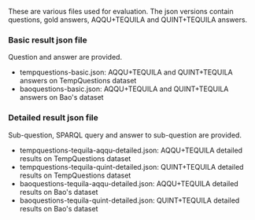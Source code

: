 These are various files used for evaluation. The json versions contain questions, gold answers, AQQU+TEQUILA and QUINT+TEQUILA answers. 

### Basic result json file
Question and answer are provided.

* tempquestions-basic.json: AQQU+TEQUILA and QUINT+TEQUILA answers on TempQuestions dataset
* baoquestions-basic.json: AQQU+TEQUILA and QUINT+TEQUILA answers on Bao's dataset  

### Detailed result json file
Sub-question, SPARQL query and answer to sub-question are provided.  

* tempquestions-tequila-aqqu-detailed.json: AQQU+TEQUILA detailed results on TempQuestions dataset
* tempquestions-tequila-quint-detailed.json: QUINT+TEQUILA detailed results on TempQuestions dataset
* baoquestions-tequila-aqqu-detailed.json: AQQU+TEQUILA detailed results on Bao's dataset
* baoquestions-tequila-quint-detailed.json: QUINT+TEQUILA detailed results on Bao's dataset


